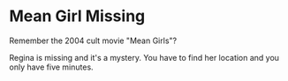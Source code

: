 # Mean Girl Missing

Remember the 2004 cult movie "Mean Girls"? 

Regina is missing and it's a mystery.
You have to find her location and you only have five minutes.

